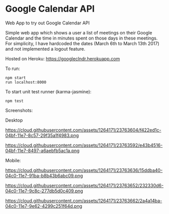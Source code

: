 # Google Calendar API
Web App to try out Google Calendar API


Simple web app which shows a user a list of meetings on their Google Calendar and the time in minutes spent on those days 
in these meetings. For simplicity, I have hardcoded the dates (March 6th to March 13th 2017) and not implemented a logout feature. 

Hosted on Heroku: https://googleclndr.herokuapp.com


To run:
```
npm start
run localhost:8000
```

To start unit test runner (karma-jasmine):
```
npm test
```


Screenshots:

Desktop

https://cloud.githubusercontent.com/assets/1264171/23763604/f422ed1c-04bf-11e7-8c57-29f35a1f4983.png

https://cloud.githubusercontent.com/assets/1264171/23763592/e43b4516-04bf-11e7-8497-a6aebfb5ac1a.png

Mobile:

https://cloud.githubusercontent.com/assets/1264171/23763636/15ddba40-04c0-11e7-91ba-b8b43b6abc09.png

https://cloud.githubusercontent.com/assets/1264171/23763652/232330d6-04c0-11e7-9c8c-277db5d0c409.png

https://cloud.githubusercontent.com/assets/1264171/23763662/2a4a14ba-04c0-11e7-9e62-4299c251f64d.png

